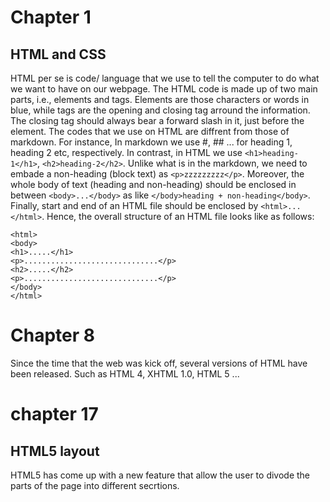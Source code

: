 # Chapter 1
## HTML and CSS
HTML per se is code/ language that we use to tell the computer to do what we want to have on our webpage. The HTML code is made up of two main parts, i.e., elements and tags. Elements are those characters or words in blue, while tags are the opening and closing tag arround the  information. The closing tag should always bear a forward slash in it, just before the element. The codes that we use on HTML are diffrent from those of markdown. 
For instance,
In markdown we use #, ## ... for heading 1, heading 2 etc, respectively. In contrast, in HTML we use `<h1>heading-1</h1>`, `<h2>heading-2</h2>`. Unlike what is in the markdown, we need to embade a non-heading (block text) as  `<p>zzzzzzzzz</p>`.
Moreover, the whole body of text (heading and non-heading) should be enclosed in between `<body>...</body>` as like `</body>heading + non-heading</body>`. Finally, start and end of an HTML file should be enclosed by `<html>...</html>`. Hence, the overall structure of an HTML file looks like as follows:
```
<html>
<body>
<h1>.....</h1>
<p>..............................</p>
<h2>.....</h2>
<p>..............................</p>
</body>
</html>
```

# Chapter 8
Since the time that the web was kick off, several versions of HTML have been released. Such as HTML 4, XHTML 1.0, HTML 5 ...

# chapter 17
## HTML5 layout
HTML5 has come up with a new feature that allow the user to divode the parts of the page into different secrtions. 